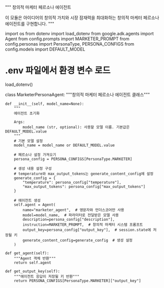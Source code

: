 """
창의적 마케터 페르소나 에이전트

이 모듈은 아이디어의 창의적 가치와 시장 잠재력을 최대화하는
창의적 마케터 페르소나 에이전트를 구현합니다.
"""

import os
from dotenv import load_dotenv
from google.adk.agents import Agent
from config.prompts import MARKETER_PROMPT
from config.personas import PersonaType, PERSONA_CONFIGS
from config.models import DEFAULT_MODEL


# .env 파일에서 환경 변수 로드
load_dotenv()

class MarketerPersonaAgent:
    """창의적 마케터 페르소나 에이전트 클래스"""
    
    def __init__(self, model_name=None):
        """
        에이전트 초기화
        
        Args:
            model_name (str, optional): 사용할 모델 이름. 기본값은 DEFAULT_MODEL.value
        """
        # 기본 모델 설정
        model_name = model_name or DEFAULT_MODEL.value
        
        # 페르소나 설정 가져오기
        persona_config = PERSONA_CONFIGS[PersonaType.MARKETER]
        
        # 생성 내용 설정 구성
        # temperature와 max_output_tokens는 generate_content_config에 설정
        generate_config = {
            "temperature": persona_config["temperature"],
            "max_output_tokens": persona_config["max_output_tokens"]
        }
        
        # 에이전트 생성
        self.agent = Agent(
            name="marketer_agent",  # 영문자와 언더스코어만 사용
            model=model_name,  # 파라미터로 전달받은 모델 사용
            description=persona_config["description"],
            instruction=MARKETER_PROMPT,  # 창의적 마케터 시스템 프롬프트
            output_key=persona_config["output_key"],  # session.state에 저장될 키
            generate_content_config=generate_config  # 생성 설정
        )
    
    def get_agent(self):
        """Agent 객체 반환"""
        return self.agent
    
    def get_output_key(self):
        """에이전트 응답이 저장될 키 반환"""
        return PERSONA_CONFIGS[PersonaType.MARKETER]["output_key"] 